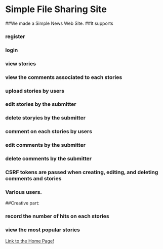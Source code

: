 # Simple File Sharing Site
##We made a Simple News Web Site. 
##It supports 
### register
### login
### view stories
### view the comments associated to each stories
### upload stories by users
### edit stories by the submitter
### delete storyies by the submitter
### comment on each stories by users
### edit comments by the submitter
### delete comments by the submitter
### CSRF tokens are passed when creating, editing, and deleting comments and stories
### Various users.

##Creative part:
### record the number of hits on each stories
### view the most popular stories


[Link to the Home Page! ](http://ec2-52-207-136-127.compute-1.amazonaws.com/~zhanghao940203/newsweb/login.php)